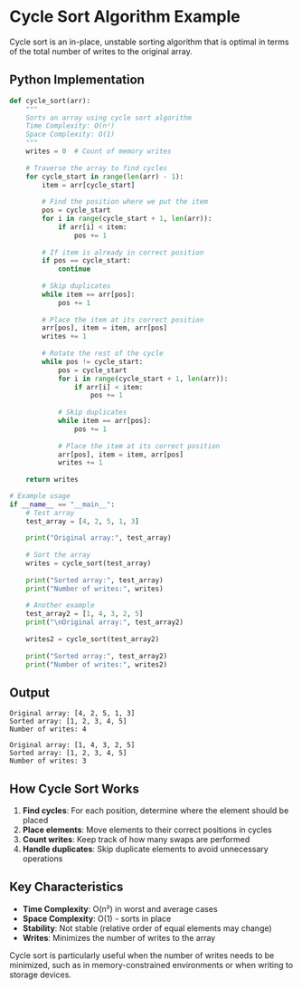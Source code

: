 # Cycle Sort Algorithm Example

Cycle sort is an in-place, unstable sorting algorithm that is optimal in terms of the total number of writes to the original array.

## Python Implementation

```python
def cycle_sort(arr):
    """
    Sorts an array using cycle sort algorithm
    Time Complexity: O(n²)
    Space Complexity: O(1)
    """
    writes = 0  # Count of memory writes
    
    # Traverse the array to find cycles
    for cycle_start in range(len(arr) - 1):
        item = arr[cycle_start]
        
        # Find the position where we put the item
        pos = cycle_start
        for i in range(cycle_start + 1, len(arr)):
            if arr[i] < item:
                pos += 1
        
        # If item is already in correct position
        if pos == cycle_start:
            continue
        
        # Skip duplicates
        while item == arr[pos]:
            pos += 1
        
        # Place the item at its correct position
        arr[pos], item = item, arr[pos]
        writes += 1
        
        # Rotate the rest of the cycle
        while pos != cycle_start:
            pos = cycle_start
            for i in range(cycle_start + 1, len(arr)):
                if arr[i] < item:
                    pos += 1
            
            # Skip duplicates
            while item == arr[pos]:
                pos += 1
            
            # Place the item at its correct position
            arr[pos], item = item, arr[pos]
            writes += 1
    
    return writes

# Example usage
if __name__ == "__main__":
    # Test array
    test_array = [4, 2, 5, 1, 3]
    
    print("Original array:", test_array)
    
    # Sort the array
    writes = cycle_sort(test_array)
    
    print("Sorted array:", test_array)
    print("Number of writes:", writes)
    
    # Another example
    test_array2 = [1, 4, 3, 2, 5]
    print("\nOriginal array:", test_array2)
    
    writes2 = cycle_sort(test_array2)
    
    print("Sorted array:", test_array2)
    print("Number of writes:", writes2)
```

## Output
```
Original array: [4, 2, 5, 1, 3]
Sorted array: [1, 2, 3, 4, 5]
Number of writes: 4

Original array: [1, 4, 3, 2, 5]
Sorted array: [1, 2, 3, 4, 5]
Number of writes: 3
```

## How Cycle Sort Works

1. **Find cycles**: For each position, determine where the element should be placed
2. **Place elements**: Move elements to their correct positions in cycles
3. **Count writes**: Keep track of how many swaps are performed
4. **Handle duplicates**: Skip duplicate elements to avoid unnecessary operations

## Key Characteristics

- **Time Complexity**: O(n²) in worst and average cases
- **Space Complexity**: O(1) - sorts in place
- **Stability**: Not stable (relative order of equal elements may change)
- **Writes**: Minimizes the number of writes to the array

Cycle sort is particularly useful when the number of writes needs to be minimized, such as in memory-constrained environments or when writing to storage devices.

